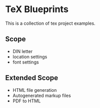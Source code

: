 # TeX Blueprints
This is a collection of tex project examples.

## Scope
* DIN letter
* location settings
* font settings

## Extended Scope
* HTML file generation
* Autogenerated markup files
* PDF to HTML
